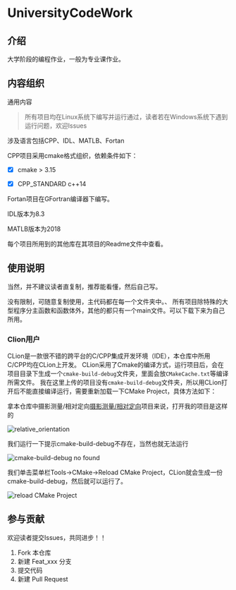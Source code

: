 # UniversityCodeWork

## 介绍
大学阶段的编程作业，一般为专业课作业。

## 内容组织
通用内容

>所有项目均在Linux系统下编写并运行通过，读者若在Windows系统下遇到运行问题，欢迎Issues

涉及语言包括CPP、IDL、MATLB、Fortan

CPP项目采用cmake格式组织，依赖条件如下：
- [x] cmake > 3.15
- [x] CPP_STANDARD c++14


Fortan项目在GFortran编译器下编写。

IDL版本为8.3

MATLB版本为2018

每个项目所用到的其他库在其项目的Readme文件中查看。

## 使用说明

当然，并不建议读者直复制，推荐能看懂，然后自己写。

没有限制，可随意复制使用，主代码都在每一个文件夹中。、
所有项目除特殊的大型程序分主函数和函数体外，其他的都只有一个main文件。可以下载下来为自己所用。

### Clion用户

CLion是一款很不错的跨平台的C/CPP集成开发环境（IDE），本仓库中所用C/CPP均在CLion上开发。
CLion采用了Cmake的编译方式，运行项目后，会在项目目录下生成一个`cmake-build-debug`文件夹，里面会放`CMakeCache.txt`等编译所需文件。
我在这里上传的项目没有`cmake-build-debug`文件夹，所以用CLion打开后不能直接编译运行，需要重新加载一下CMake Project，具体方法如下：

拿本仓库中摄影测量/相对定向[摄影测量/相对定向](https://gitee.com/xiaoke0o/UniversityCodeWork/tree/master/Photogrammetry)项目来说，打开我的项目是这样的

![relative_orientation](https://images.gitee.com/uploads/images/2019/1211/155027_c5e34b87_5199880.png "屏幕截图.png")

我们运行一下提示cmake-build-debug不存在，当然也就无法运行

![cmake-build-debug no found](https://images.gitee.com/uploads/images/2019/1211/155157_c0ad4c0b_5199880.png "屏幕截图.png")

我们单击菜单栏Tools->CMake->Reload CMake Project，CLion就会生成一份cmake-build-debug，然后就可以运行了。

![reload CMake Project](https://images.gitee.com/uploads/images/2019/1211/155345_e31696f2_5199880.png "屏幕截图.png")



## 参与贡献
欢迎读者提交Issues，共同进步！！

1.  Fork 本仓库
2.  新建 Feat_xxx 分支
3.  提交代码
4.  新建 Pull Request

